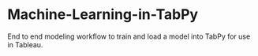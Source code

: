 # Machine-Learning-in-TabPy
End to end modeling workflow to train and load a model into TabPy for use in Tableau.
